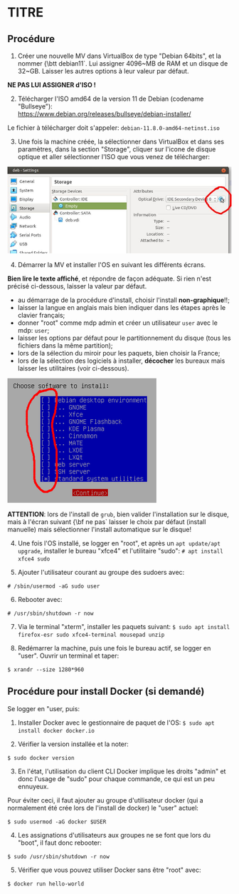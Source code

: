 # TITRE

## Procédure


1. Créer une nouvelle MV dans VirtualBox de type "Debian 64bits", et la nommer {\btt debian11`.
Lui assigner 4096~MB de RAM et un disque de 32~GB.
Laisser les autres options à leur valeur par défaut.

**NE PAS LUI ASSIGNER d'ISO !**


2. Télécharger l'ISO amd64 de la version 11 de Debian
(codename "Bullseye"):<br>
https://www.debian.org/releases/bullseye/debian-installer/

Le fichier à télécharger doit s'appeler:
`debian-11.8.0-amd64-netinst.iso`

3. Une fois la machine créée, la sélectionner dans VirtualBox et dans ses paramètres, dans la section "Storage", cliquer sur l'icone de disque optique et aller sélectionner l'ISO que vous venez de télécharger:

![img_vb](img/VB_iso.jpg)



4. Démarrer la MV et installer l'OS en suivant les différents écrans.

**Bien lire le texte affiché**, et répondre de façon adéquate.
Si rien n'est précisé ci-dessous, laisser la valeur par défaut.


  - au démarrage de la procédure d'install, choisir l'install **non-graphique**!!;
  - laisser la langue en anglais mais bien indiquer dans les étapes après le clavier français;
  - donner "root" comme mdp admin et créer un utilisateur `user` avec le mdp: `user`;
  - laisser les options par défaut pour le partitionnement du disque (tous les fichiers dans la même partition);
  - lors de la sélection du miroir pour les paquets, bien choisir la France;
  - lors de la sélection des logiciels à installer, **décocher** les bureaux mais laisser les utilitaires (voir ci-dessous).

![selection_soft](img/debian_soft_select_2.png)


**ATTENTION**:
lors de l'install de `grub`, bien valider l'installation sur le disque, mais à l'écran suivant {\bf ne pas` laisser le choix par défaut (install manuelle) mais sélectionner l'install automatique sur le disque!

4. Une fois l'OS installé, se logger en "root", et après un `apt update/apt upgrade`, installer le bureau "xfce4" et l'utilitaire "sudo": 
`# apt install xfce4 sudo`

5. Ajouter l'utilisateur courant au groupe des sudoers avec:
```
# /sbin/usermod -aG sudo user
```

6. Rebooter avec:
```
# /usr/sbin/shutdown -r now
```

7. Via le terminal "xterm", installer les paquets suivant:
`$ sudo apt install firefox-esr sudo xfce4-terminal mousepad unzip`

8. Redémarrer la machine, puis une fois le bureau actif, se logger en "user".
Ouvrir un terminal et taper:
```
$ xrandr --size 1280*960
```

## Procédure pour install Docker (si demandé)

Se logger en "user, puis:

1. Installer Docker avec le gestionnaire de paquet de l'OS:
`$ sudo apt install docker docker.io`


2. Vérifier la version installée et la noter:
```
$ sudo docker version
```

3. En l'état, l'utilisation du client CLI Docker implique les droits "admin" et donc l'usage de "sudo" pour chaque commande, ce qui est un peu ennuyeux.
 
Pour éviter ceci, il faut ajouter au groupe d'utilisateur docker (qui a normalement été crée lors de l'install de docker) le "user" actuel:
```
$ sudo usermod -aG docker $USER
```

4. Les assignations d'utilisateurs aux groupes ne se font que lors du "boot", il faut donc rebooter:
```
$ sudo /usr/sbin/shutdown -r now
```

5. Vérifier que vous pouvez utiliser Docker sans être "root" avec:
```
$ docker run hello-world
```

